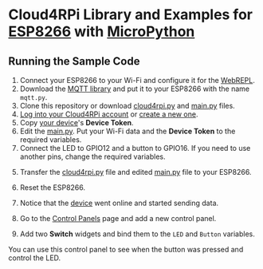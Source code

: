 # Cloud4RPi Library and Examples for [ESP8266](https://en.wikipedia.org/wiki/ESP8266) with [MicroPython](https://micropython.org/)

## Running the Sample Code

1. Connect your ESP8266 to your Wi-Fi and configure it for the [WebREPL](https://github.com/micropython/webrepl).
2. Download the [MQTT library](https://github.com/micropython/micropython-lib/blob/master/umqtt.simple/umqtt/simple.py) and put it to your ESP8266 with the name `mqtt.py`. 
3. Clone this repository or download [cloud4rpi.py](cloud4rpi.py) and [main.py](main.py) files.
4. [Log into your Cloud4RPi account](https://cloud4rpi.io/signin) or [create a new one](https://cloud4rpi.io/register).
5. Copy [your device](https://cloud4rpi.io/devices)'s **Device Token**.
4. Edit the [main.py](main.py). Put your Wi-Fi data and the **Device Token** to the required variables. 
11. Connect the LED to GPIO12 and a button to GPIO16. If you need to use another pins, change the required variables.
<!--Note that the code assumes permanent connection to **Vcc** and the high logical level on standby in both cases.-->
5. Transfer the [cloud4rpi.py](cloud4rpi.py) file and edited [main.py](main.py) file to your ESP8266.
6. Reset the ESP8266.

8. Notice that the [device](https://cloud4rpi.io/devices) went online and started sending data.
9. Go to the [Control Panels](https://cloud4rpi.io/control-panels/) page and add a new control panel.
10. Add two **Switch** widgets and bind them to the `LED` and `Button` variables.

You can use this control panel to see when the button was pressed and control the LED.
